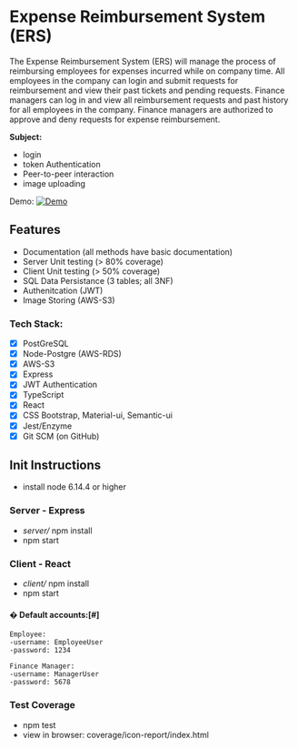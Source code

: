 # Expense Reimbursement System (ERS)
The Expense Reimbursement System (ERS) will manage the process of reimbursing employees for expenses incurred while on company time. All employees in the company can login and submit requests for reimbursement and view their past tickets and pending requests. Finance managers can log in and view all reimbursement requests and past history for all employees in the company. Finance managers are authorized to approve and deny requests for expense reimbursement.

**Subject:**
- login 
- token Authentication
- Peer-to-peer interaction
- image uploading

Demo:
[![Demo](https://github.com/chriscastaneda/rev-p3-stackoverflow/blob/master/demo_snip.PNG)](https://drive.google.com/file/d/1BLASWSgBj68wFKGgZ9Nf1D_zzBa0_9Wc/view?usp=sharing)

## Features
- Documentation (all methods have basic documentation)
- Server Unit testing (> 80% coverage)
- Client Unit testing (> 50% coverage)
- SQL Data Persistance (3 tables; all 3NF)
- Authenitcation (JWT)
- Image Storing (AWS-S3)

### Tech Stack:
- [x] PostGreSQL
- [x] Node-Postgre (AWS-RDS)
- [x] AWS-S3
- [x] Express
- [x] JWT Authentication
- [x] TypeScript
- [x] React
- [x] CSS Bootstrap, Material-ui, Semantic-ui
- [x] Jest/Enzyme
- [x] Git SCM (on GitHub)

## Init Instructions
- install node 6.14.4 or higher

### Server - Express
- _server/_ npm install
- npm start

### Client - React
- _client/_ npm install
- npm start

<div id="anchor">
  
#### &#x128280; Default accounts:[#]

</div> 

```
Employee:
-username: EmployeeUser
-password: 1234

Finance Manager:
-username: ManagerUser
-password: 5678
```

</div>

### Test Coverage
  - npm test
  - view in browser: coverage/icon-report/index.html

